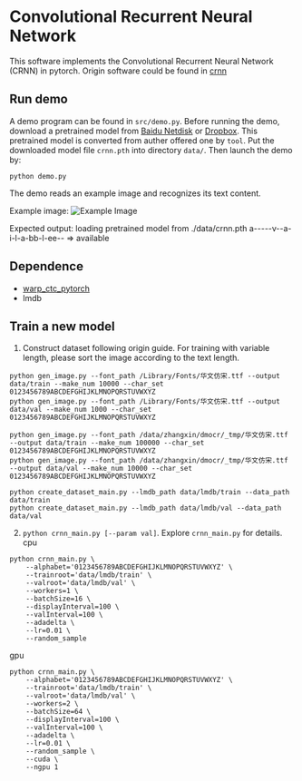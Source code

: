Convolutional Recurrent Neural Network
======================================

This software implements the Convolutional Recurrent Neural Network (CRNN) in pytorch.
Origin software could be found in [crnn](https://github.com/bgshih/crnn)

Run demo
--------
A demo program can be found in ``src/demo.py``. Before running the demo, download a pretrained model
from [Baidu Netdisk](https://pan.baidu.com/s/1pLbeCND) or [Dropbox](https://www.dropbox.com/s/dboqjk20qjkpta3/crnn.pth?dl=0). 
This pretrained model is converted from auther offered one by ``tool``.
Put the downloaded model file ``crnn.pth`` into directory ``data/``. Then launch the demo by:

    python demo.py

The demo reads an example image and recognizes its text content.

Example image:
![Example Image](./data/demo.png)

Expected output:
    loading pretrained model from ./data/crnn.pth
    a-----v--a-i-l-a-bb-l-ee-- => available

Dependence
----------
* [warp_ctc_pytorch](https://github.com/SeanNaren/warp-ctc/tree/pytorch_bindings/pytorch_binding)
* lmdb

Train a new model
-----------------
1. Construct dataset following origin guide. For training with variable length, please sort the image according to the text length.
```
python gen_image.py --font_path /Library/Fonts/华文仿宋.ttf --output data/train --make_num 10000 --char_set 0123456789ABCDEFGHIJKLMNOPQRSTUVWXYZ
python gen_image.py --font_path /Library/Fonts/华文仿宋.ttf --output data/val --make_num 1000 --char_set 0123456789ABCDEFGHIJKLMNOPQRSTUVWXYZ

python gen_image.py --font_path /data/zhangxin/dmocr/_tmp/华文仿宋.ttf --output data/train --make_num 100000 --char_set 0123456789ABCDEFGHIJKLMNOPQRSTUVWXYZ
python gen_image.py --font_path /data/zhangxin/dmocr/_tmp/华文仿宋.ttf --output data/val --make_num 10000 --char_set 0123456789ABCDEFGHIJKLMNOPQRSTUVWXYZ

python create_dataset_main.py --lmdb_path data/lmdb/train --data_path data/train
python create_dataset_main.py --lmdb_path data/lmdb/val --data_path data/val
```
2. ``python crnn_main.py [--param val]``. Explore ``crnn_main.py`` for details.
cpu
```
python crnn_main.py \
    --alphabet='0123456789ABCDEFGHIJKLMNOPQRSTUVWXYZ' \
    --trainroot='data/lmdb/train' \
    --valroot='data/lmdb/val' \
    --workers=1 \
    --batchSize=16 \
    --displayInterval=100 \
    --valInterval=100 \
    --adadelta \
    --lr=0.01 \
    --random_sample
```


gpu
```
python crnn_main.py \
    --alphabet='0123456789ABCDEFGHIJKLMNOPQRSTUVWXYZ' \
    --trainroot='data/lmdb/train' \
    --valroot='data/lmdb/val' \
    --workers=2 \
    --batchSize=64 \
    --displayInterval=100 \
    --valInterval=100 \
    --adadelta \
    --lr=0.01 \
    --random_sample \
    --cuda \
    --ngpu 1
```